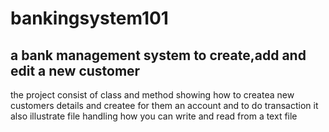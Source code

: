 # bankingsystem101

## a bank management system to create,add and edit a new customer 
the project consist of class and method showing how to createa new customers details and createe for them an account and to do transaction 
it also illustrate file handling how you can write and read from a text file 
